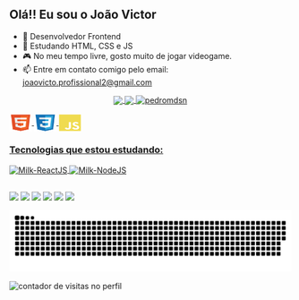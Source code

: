 ## Olá!! Eu sou o João Victor

- 🔭 Desenvolvedor Frontend
- 🌱 Estudando HTML, CSS e JS
- 🎮 No meu tempo livre, gosto muito de jogar videogame.
- 📫 Entre em contato comigo pelo email: joaovicto.profissional2@gmail.com

<div align="center">
  <a href="https://github.com/Milk21291">
  <img align="center" height="150em" src="https://github-readme-stats.vercel.app/api?username=Milk21291&show_icons=true&theme=prussian&include&hide_border=true&date_all_commits=true&count_private=true"/>
  <img align="center" height="150em" src="https://github-readme-stats.vercel.app/api/top-langs/?username=Milk21291&layout=compact&langs_count=7&theme=prussian&hide_border=true&date"/>
  <img align="center" src="http://github-readme-streak-stats.herokuapp.com?user=Milk21291&theme=prussian&&hide_border=true&date_format=j%20M%5B%20Y%5D" alt="pedromdsn" />
</div>
<div style="display: inline_block"><br>
  <img align="center" alt="Milk-HTML" height="30" width="40" src="https://raw.githubusercontent.com/devicons/devicon/master/icons/html5/html5-original.svg">
  <img align="center" alt="Milk-CSS" height="30" width="40" src="https://raw.githubusercontent.com/devicons/devicon/master/icons/css3/css3-original.svg">
  <img align="center" alt="Milk-Js" height="30" width="40" src="https://raw.githubusercontent.com/devicons/devicon/master/icons/javascript/javascript-plain.svg">
  
  <br>
  
  ### Tecnologias que estou estudando:
 <div align="left">
   <img align="center" alt="Milk-ReactJS" height="50" width="70" src="https://download.logo.wine/logo/React_(web_framework)/React_(web_framework)-Logo.wine.png">
    <img align="center" alt="Milk-NodeJS" height="40" width="50" src="https://cdn-icons-png.flaticon.com/512/5968/5968322.png">
</div>

  
  ##
  
  <div>
    <a href="https://www.youtube.com/c/Milk21291" target="_blank"><img src="https://res.cloudinary.com/practicaldev/image/fetch/s--cumRvkw3--/c_limit%2Cf_auto%2Cfl_progressive%2Cq_auto%2Cw_880/https://img.shields.io/badge/YouTube-FF0000%3Fstyle%3Dfor-the-badge%26logo%3Dyoutube%26logoColor%3Dwhite" target="_blank"></a> <a href="https://www.instagram.com/joao.victor21291/" target="_blank"><img src="https://img.shields.io/badge/Instagram-E4405F?style=for-the-badge&logo=instagram&logoColor=white" target="_blank"></a>
    <a href="https://twitter.com/JooVict17096617?t=6ovMUnRLsghRoznLbIBZvA&s=09" target="_blank"><img src="https://res.cloudinary.com/practicaldev/image/fetch/s--opAxX3tY--/c_limit%2Cf_auto%2Cfl_progressive%2Cq_auto%2Cw_880/https://img.shields.io/badge/Twitter-1DA1F2%3Fstyle%3Dfor-the-badge%26logo%3Dtwitter%26logoColor%3Dwhite" target="_blank"></a>
    <a href = "https://discord.gg/anb5BFJvsS"><img src="https://res.cloudinary.com/practicaldev/image/fetch/s--kDil9AKc--/c_limit%2Cf_auto%2Cfl_progressive%2Cq_auto%2Cw_880/https://img.shields.io/badge/Discord-7289DA%3Fstyle%3Dfor-the-badge%26logo%3Ddiscord%26logoColor%3Dwhite" target="_blank"></a>
   <a href ="mailto:joaovictor.profissional2@gmail.com"><img src="https://res.cloudinary.com/practicaldev/image/fetch/s--C75QF96b--/c_limit%2Cf_auto%2Cfl_progressive%2Cq_auto%2Cw_880/https://img.shields.io/badge/Gmail-D14836%3Fstyle%3Dfor-the-badge%26logo%3Dgmail%26logoColor%3Dwhite" target="_blank"></a> 
     <a href="https://www.linkedin.com/in/jo%C3%A3o-victor-464b6a224" target="_blank"><img src="https://img.shields.io/badge/-LinkedIn-%230077B5?style=for-the-badge&logo=linkedin&logoColor=white" target="_blank"></a> 
   </div>
  
 ![Snak animation](https://github.com/Milk21291/Milk21291/blob/output/github-contribution-grid-snake.svg)

 <div align="start"  height="100px">
  <img  height="15px" src="https://viewscount.vercel.app/get/@Milk21291" alt="contador de visitas no perfil" />
</div>
